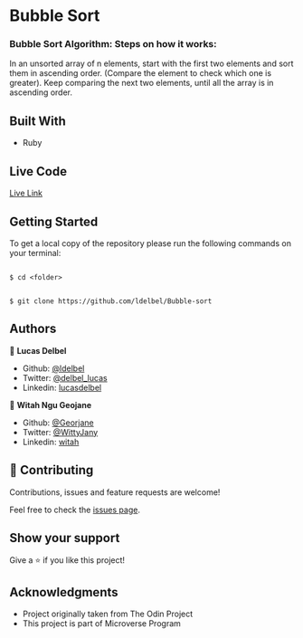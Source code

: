 # Bubble Sort


### Bubble Sort Algorithm: Steps on how it works:
In an unsorted array of n elements, start with the first two elements and sort them in ascending order. (Compare the element to check which one is greater). Keep comparing the next two elements, until all the array is in ascending order.

## Built With

- Ruby

## Live Code
[Live Link](https://repl.it/join/rajlroup-ldelbel)


## Getting Started

To get a local copy of the repository please run the following commands on your terminal:

```

$ cd <folder>

```

```

$ git clone https://github.com/ldelbel/Bubble-sort

```

## Authors

👤 **Lucas Delbel**

- Github: [@ldelbel](https://github.com/ldelbel)
- Twitter: [@delbel_lucas](https://twitter.com/delbel_lucas)
- Linkedin: [lucasdelbel](https://www.linkedin.com/in/lucasdelbel/)

👤 **Witah Ngu Geojane**

- Github: [@Georjane](https://github.com/Georjane)
- Twitter: [@WittyJany](https://twitter.com/WittyJany)
- Linkedin: [witah](https://www.linkedin.com/in/witah-georjane-74b8bb184)

## 🤝 Contributing

Contributions, issues and feature requests are welcome!

Feel free to check the [issues page]().


## Show your support

Give a ⭐️ if you like this project!


## Acknowledgments

- Project originally taken from The Odin Project
- This project is part of Microverse Program

